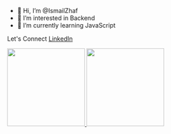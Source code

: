 - 👋 Hi, I’m @IsmailZhaf
- 👀 I’m interested in Backend
- 🌱 I’m currently learning JavaScript

Let's Connect [LinkedIn](https://www.linkedin.com/in/ismailzhanfeari/)
<p align="left">
<a href="https://github.com/IsmailZhaf/IsmailZhaf/">
  <img height="180em" src="https://github-readme-stats-eight-theta.vercel.app/api?username=IsmailZhaf&show_icons=true&theme=algolia&include_all_commits=true&count_private=true"/>
  <img height="180em" src="https://github-readme-stats-eight-theta.vercel.app/api/top-langs/?username=IsmailZhaf&layout=compact&layout=compact&theme=algolia"/>
</a>
</p>
<!---
IsmailZhaf/IsmailZhaf is a ✨ special ✨ repository because its `README.md` (this file) appears on your GitHub profile.
You can click the Preview link to take a look at your changes.
--->
